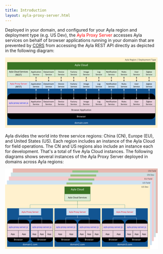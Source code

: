```yaml
---
title: Introduction
layout: ayla-proxy-server.html
---
```


Deployed in your domain, and configured for your Ayla region and deployment type (e.g. US Dev), the <span style="color:red;">Ayla Proxy Server</span> accesses Ayla services on behalf of browser applications running in your domain that are prevented by [CORS](https://en.wikipedia.org/wiki/Cross-origin_resource_sharing) from accessing the Ayla REST API directly as depicted in the following diagram:

<div class="row hspace">
<div class="col-lg-10 col-md-11 col-sm-12">
<img class="img-fluid" src="ayla-proxy-server-services.png">
</div>
</div>

Ayla divides the world into three service regions: China (CN), Europe (EU), and United States (US). Each region includes an instance of the Ayla Cloud for field operations. The CN and US regions also include an instance each for development. That's a total of five Ayla Cloud instances. The following diagrams shows several instances of the Ayla Proxy Server deployed in domains across Ayla regions:

<div class="row hspace">
<div class="col-lg-10 col-md-11 col-sm-12">
<img class="img-fluid" src="ayla-proxy-server-services-regions.png">
</div>
</div>